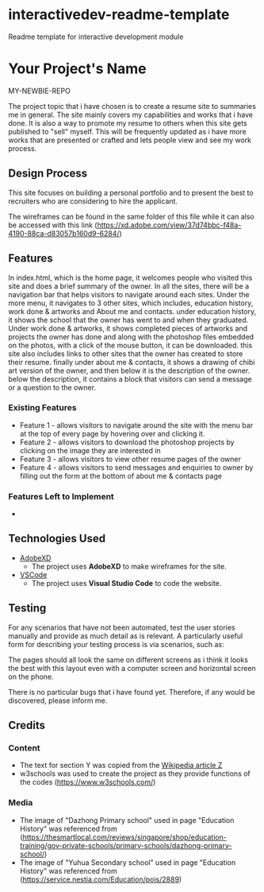 # interactivedev-readme-template
Readme template for interactive development module

# Your Project's Name
MY-NEWBIE-REPO

The project topic that i have chosen is to create a resume site to summaries me in general. The site mainly covers my capabilities and works that i have done. It is also a way to promote my resume to others when this site gets published to "sell" myself. This will be frequently updated as i have more works that are presented or crafted and lets people view and see my work process.

## Design Process

This site focuses on building a personal portfolio and to present the best to recruiters who are considering to hire the applicant. 

The wireframes can be found in the same folder of this file while it can also be accessed with this link (https://xd.adobe.com/view/37d74bbc-f48a-4190-88ca-d83057b160d9-6284/)

## Features

In index.html, which is the home page, it welcomes people who visited this site and does a brief summary of the owner. In all the sites, there will be a navigation bar that helps visitors to navigate around each sites. Under the more menu, it navigates to 3 other sites, which includes, education history, work done & artworks and About me and contacts.
under education history, it shows the school that the owner has went to and when they graduated. Under work done & artworks, it shows completed pieces of artworks and projects the owner has done and along with the photoshop files embedded on the photos, with a click of the mouse button, it can be downloaded. this site also includes links to other sites that the owner has created to store their resume. finally under about me & contacts, it shows a drawing of chibi art version of the owner, and then below it is the description of the owner. below the description, it contains a block that visitors can send a message or a question to the owner.


### Existing Features
- Feature 1 - allows visitors to navigate around the site with the menu bar at the top of every page by hovering over and clicking it.
- Feature 2 - allows visitors to download the photoshop projects by clicking on the image they are interested in
- Feature 3 - allows visitors to view other resume pages of the owner
- Feature 4 - allows visitors to send messages and enquiries to owner by filling out the form at the bottom of about me & contacts page

### Features Left to Implement
- 

## Technologies Used

- [AdobeXD](https://www.adobe.com/sea/products/xd.html)
    - The project uses **AdobeXD** to make wireframes for the site.
- [VSCode](https://code.visualstudio.com/)
    - The project uses **Visual Studio Code** to code the website.


## Testing

For any scenarios that have not been automated, test the user stories manually and provide as much detail as is relevant. A particularly useful form for describing your testing process is via scenarios, such as:

The pages should all look the same on different screens as i think it looks the best with this layout even with a computer screen and horizontal screen on the phone.

There is no particular bugs that i have found yet. Therefore, if any would be discovered, please inform me.
## Credits

### Content
- The text for section Y was copied from the [Wikipedia article Z](https://en.wikipedia.org/wiki/Z)
-  w3schools was used to create the project as they provide functions of the codes (https://www.w3schools.com/)

### Media
- The image of "Dazhong Primary school" used in page "Education History" was referenced from (https://thesmartlocal.com/reviews/singapore/shop/education-training/gov-private-schools/primary-schools/dazhong-primary-school/)
- The image of "Yuhua Secondary school" used in page "Education History" was referenced from (https://service.nestia.com/Education/pois/2889)